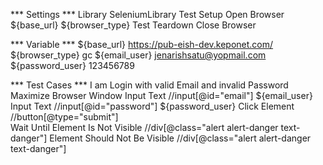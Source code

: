 *** Settings ***
Library                         SeleniumLibrary
Test Setup                      Open Browser                                  ${base_url}               ${browser_type}
Test Teardown                   Close Browser

*** Variable ***
${base_url}                     https://pub-eish-dev.keponet.com/
${browser_type}                 gc
${email_user}                   jenarishsatu@yopmail.com
${password_user}                123456789

*** Test Cases ***
I am Login with valid Email and invalid Password
    Maximize Browser Window
    Input Text                           //input[@id="email"]                   ${email_user}
    Input Text                           //input[@id="password"]               ${password_user}
    Click Element                        //button[@type="submit"]                 
    Wait Until Element Is Not Visible    //div[@class="alert alert-danger text-danger"]
    Element Should Not Be Visible        //div[@class="alert alert-danger text-danger"]
